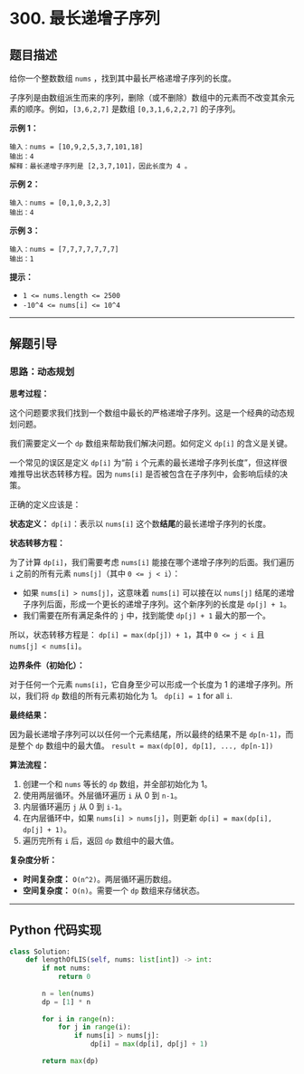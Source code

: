 # 300. 最长递增子序列

## 题目描述

给你一个整数数组 `nums` ，找到其中最长严格递增子序列的长度。

子序列是由数组派生而来的序列，删除（或不删除）数组中的元素而不改变其余元素的顺序。例如，`[3,6,2,7]` 是数组 `[0,3,1,6,2,2,7]` 的子序列。

**示例 1：**

```
输入：nums = [10,9,2,5,3,7,101,18]
输出：4
解释：最长递增子序列是 [2,3,7,101]，因此长度为 4 。
```

**示例 2：**

```
输入：nums = [0,1,0,3,2,3]
输出：4
```

**示例 3：**

```
输入：nums = [7,7,7,7,7,7,7]
输出：1
```

**提示：**

*   `1 <= nums.length <= 2500`
*   `-10^4 <= nums[i] <= 10^4`

---

## 解题引导

### 思路：动态规划

**思考过程：**

这个问题要求我们找到一个数组中最长的严格递增子序列。这是一个经典的动态规划问题。

我们需要定义一个 `dp` 数组来帮助我们解决问题。如何定义 `dp[i]` 的含义是关键。

一个常见的误区是定义 `dp[i]` 为“前 `i` 个元素的最长递增子序列长度”，但这样很难推导出状态转移方程。因为 `nums[i]` 是否被包含在子序列中，会影响后续的决策。

正确的定义应该是：

**状态定义：**
`dp[i]`：表示以 `nums[i]` 这个数**结尾**的最长递增子序列的长度。

**状态转移方程：**

为了计算 `dp[i]`，我们需要考虑 `nums[i]` 能接在哪个递增子序列的后面。我们遍历 `i` 之前的所有元素 `nums[j]`（其中 `0 <= j < i`）：

*   如果 `nums[i] > nums[j]`，这意味着 `nums[i]` 可以接在以 `nums[j]` 结尾的递增子序列后面，形成一个更长的递增子序列。这个新序列的长度是 `dp[j] + 1`。
*   我们需要在所有满足条件的 `j` 中，找到能使 `dp[j] + 1` 最大的那一个。

所以，状态转移方程是：
`dp[i] = max(dp[j]) + 1`，其中 `0 <= j < i` 且 `nums[j] < nums[i]`。

**边界条件（初始化）：**

对于任何一个元素 `nums[i]`，它自身至少可以形成一个长度为 1 的递增子序列。所以，我们将 `dp` 数组的所有元素初始化为 1。
`dp[i] = 1` for all `i`.

**最终结果：**

因为最长递增子序列可以以任何一个元素结尾，所以最终的结果不是 `dp[n-1]`，而是整个 `dp` 数组中的最大值。
`result = max(dp[0], dp[1], ..., dp[n-1])`

**算法流程：**

1.  创建一个和 `nums` 等长的 `dp` 数组，并全部初始化为 1。
2.  使用两层循环。外层循环遍历 `i` 从 0 到 `n-1`。
3.  内层循环遍历 `j` 从 0 到 `i-1`。
4.  在内层循环中，如果 `nums[i] > nums[j]`，则更新 `dp[i] = max(dp[i], dp[j] + 1)`。
5.  遍历完所有 `i` 后，返回 `dp` 数组中的最大值。

**复杂度分析：**

*   **时间复杂度：** `O(n^2)`。两层循环遍历数组。
*   **空间复杂度：** `O(n)`。需要一个 `dp` 数组来存储状态。

---

## Python 代码实现

```python
class Solution:
    def lengthOfLIS(self, nums: list[int]) -> int:
        if not nums:
            return 0
        
        n = len(nums)
        dp = [1] * n
        
        for i in range(n):
            for j in range(i):
                if nums[i] > nums[j]:
                    dp[i] = max(dp[i], dp[j] + 1)
                    
        return max(dp)

```